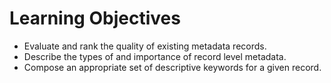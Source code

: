 # Learning Objectives
- Evaluate and rank the quality of existing metadata records.
- Describe the types of and importance of record level metadata. 
- Compose an appropriate set of descriptive keywords for a given record.
